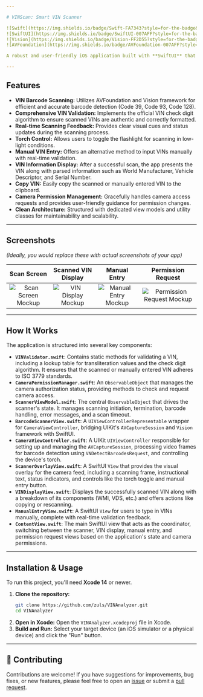 ```yaml
---

# VINScan: Smart VIN Scanner

![Swift](https://img.shields.io/badge/Swift-FA7343?style=for-the-badge&logo=swift&logoColor=white)
![SwiftUI](https://img.shields.io/badge/SwiftUI-007AFF?style=for-the-badge&logo=swift&logoColor=white)
![Vision](https://img.shields.io/badge/Vision-FF2D55?style=for-the-badge&logo=apple&logoColor=white)
![AVFoundation](https://img.shields.io/badge/AVFoundation-007AFF?style=for-the-badge&logo=apple&logoColor=white)

A robust and user-friendly iOS application built with **SwiftUI** that allows users to quickly scan and validate Vehicle Identification Numbers (VINs) using their device's camera. It includes comprehensive VIN validation, camera permission handling, an intuitive scanning overlay, and manual VIN entry capabilities.

---
```


## Features

* **VIN Barcode Scanning:** Utilizes AVFoundation and Vision framework for efficient and accurate barcode detection (Code 39, Code 93, Code 128).
* **Comprehensive VIN Validation:** Implements the official VIN check digit algorithm to ensure scanned VINs are authentic and correctly formatted.
* **Real-time Scanning Feedback:** Provides clear visual cues and status updates during the scanning process.
* **Torch Control:** Allows users to toggle the flashlight for scanning in low-light conditions.
* **Manual VIN Entry:** Offers an alternative method to input VINs manually with real-time validation.
* **VIN Information Display:** After a successful scan, the app presents the VIN along with parsed information such as World Manufacturer, Vehicle Descriptor, and Serial Number.
* **Copy VIN:** Easily copy the scanned or manually entered VIN to the clipboard.
* **Camera Permission Management:** Gracefully handles camera access requests and provides user-friendly guidance for permission changes.
* **Clean Architecture:** Structured with dedicated view models and utility classes for maintainability and scalability.

---

## Screenshots

*(Ideally, you would replace these with actual screenshots of your app)*

| Scan Screen | Scanned VIN Display | Manual Entry | Permission Request |
|:---:|:---:|:---:|:---:|
| ![Scan Screen Mockup](https://via.placeholder.com/250x500?text=Scan+Screen) | ![VIN Display Mockup](https://via.placeholder.com/250x500?text=VIN+Display) | ![Manual Entry Mockup](https://via.placeholder.com/250x500?text=Manual+Entry) | ![Permission Request Mockup](https://via.placeholder.com/250x500?text=Permission+Request) |

---

## How It Works

The application is structured into several key components:

* **`VINValidator.swift`**: Contains static methods for validating a VIN, including a lookup table for transliteration values and the check digit algorithm. It ensures that the scanned or manually entered VIN adheres to ISO 3779 standards.
* **`CameraPermissionManager.swift`**: An `ObservableObject` that manages the camera authorization status, providing methods to check and request camera access.
* **`ScannerViewModel.swift`**: The central `ObservableObject` that drives the scanner's state. It manages scanning initiation, termination, barcode handling, error messages, and a scan timeout.
* **`BarcodeScannerView.swift`**: A `UIViewControllerRepresentable` wrapper for `CameraViewController`, bridging UIKit's `AVCaptureSession` and `Vision` framework with SwiftUI.
* **`CameraViewController.swift`**: A UIKit `UIViewController` responsible for setting up and managing the `AVCaptureSession`, processing video frames for barcode detection using `VNDetectBarcodesRequest`, and controlling the device's torch.
* **`ScannerOverlayView.swift`**: A SwiftUI `View` that provides the visual overlay for the camera feed, including a scanning frame, instructional text, status indicators, and controls like the torch toggle and manual entry button.
* **`VINDisplayView.swift`**: Displays the successfully scanned VIN along with a breakdown of its components (WMI, VDS, etc.) and offers actions like copying or rescanning.
* **`ManualEntryView.swift`**: A SwiftUI `View` for users to type in VINs manually, complete with real-time validation feedback.
* **`ContentView.swift`**: The main SwiftUI view that acts as the coordinator, switching between the scanner, VIN display, manual entry, and permission request views based on the application's state and camera permissions.

---

## Installation & Usage

To run this project, you'll need **Xcode 14** or newer.

1.  **Clone the repository:**
    ```bash
    git clone https://github.com/zuls/VINAnalyzer.git
    cd VINAnalyzer
    ```
2.  **Open in Xcode:**
    Open the `VINAnalyzer.xcodeproj` file in Xcode.
3.  **Build and Run:**
    Select your target device (an iOS simulator or a physical device) and click the "Run" button.

---

## 🤝 Contributing

Contributions are welcome! If you have suggestions for improvements, bug fixes, or new features, please feel free to open an [issue](https://github.com/zuls/VINAnalyzer/issues) or submit a [pull request](https://github.com/zuls/VINAnalyzer/pulls).

````
